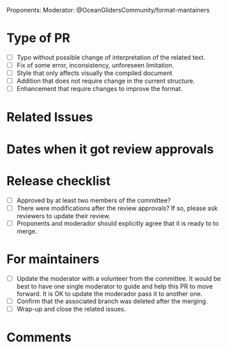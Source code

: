 
Proponents: <!-- Add the proponents here -->
Moderator: @OceanGlidersCommunity/format-mantainers

# Type of PR

- [ ] Typo without possible change of interpretation of the related text.
- [ ] Fix of some error, inconsistency, unforeseen limitation.
- [ ] Style that only affects visually the compiled document
- [ ] Addition that does not require change in the current structure.
- [ ] Enhancement that require changes to improve the format.

# Related Issues
<!-- If there is an issue associated with this PR, please add it here.
Example: See issue #0 for related discussion
See issue #XXX for discussion of these changes.
-->

# Dates when it got review approvals
<!-- This is important to check if it was given sufficient time for other comments -->

# Release checklist

- [ ] Approved by at least two members of the committee?
- [ ] There were modifications after the review approvals? If so, please
      ask reviewers to update their review.
- [ ] Proponents and moderador should explicitly agree that it is ready to
      to merge.

# For maintainers

- [ ] Update the moderator with a volunteer from the committee. It would be
      best to have one single moderator to guide and help this PR to move
      forward. It is OK to update the moderador pass it to another one.
- [ ] Confirm that the associated branch was deleted after the merging.
- [ ] Wrap-up and close the related issues.

# Comments
<!-- If the modifications need any extra comments or explanations -->

